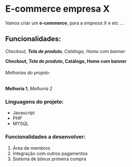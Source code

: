 # E-commerce empresa X

Vamos criar um **e-commerce**, para a *empresa X* e etc ...

## Funcionalidades:

_Checkout, **Tela de produto**, Catálogo, Home com banner_

**Checkout, _Tela de produto_, Catálogo, Home com banner**

###### Melhorias do projeto:

__Melhoria 1__, _Melhoria 2_

### Linguagens do projeto:

* Javascript
* PHP
* MYSQL

### Funcionalidades a desenvolver:

1. Área de membros
2. Integração com outros pagamentos
3. Sistema de bônus primeira compra 